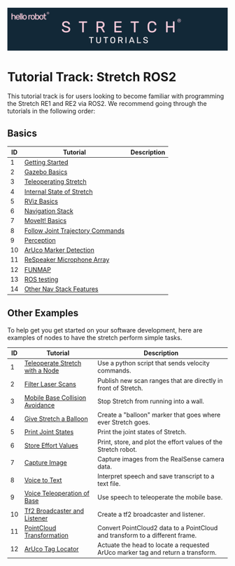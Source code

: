 ![](../images/banner.png)
# Tutorial Track: Stretch ROS2

This tutorial track is for users looking to become familiar with programming the Stretch RE1 and RE2 via ROS2. We recommend going through the tutorials in the following order:

## Basics

| ID  | Tutorial                                                                        | Description                                        |
|-----|---------------------------------------------------------------------------------|----------------------------------------------------|
| 1   | [Getting Started](getting_started.md)                                           | |
| 2   | [Gazebo Basics](gazebo_basics.md)                                               | |
| 3   | [Teleoperating Stretch](teleoperating_stretch.md)                               | |
| 4   | [Internal State of Stretch](internal_state_of_stretch.md)                       | |
| 5   | [RViz Basics](rviz_basics.md)                                                   | |
| 6   | [Navigation Stack](navigation_stack.md)                                         | |
| 7   | [MoveIt! Basics](moveit_basics.md)                                              | |
| 8   | [Follow Joint Trajectory Commands](follow_joint_trajectory.md)                  | |
| 9   | [Perception](perception.md)                                                     | |
| 10  | [ArUco Marker Detection](aruco_marker_detection.md)                             | |
| 11  | [ReSpeaker Microphone Array](respeaker_microphone_array.md)                     | |
| 12  | [FUNMAP](https://github.com/hello-robot/stretch_ros/tree/master/stretch_funmap) | |
| 13  | [ROS testing](ros_testing.md)                                                   | |
| 14  | [Other Nav Stack Features](other_nav_features.md)                               | |


## Other Examples
To help get you get started on your software development, here are examples of nodes to have the stretch perform simple tasks.


| ID  | Tutorial                                        | Description                                        |
|-----|-------------------------------------------------|----------------------------------------------------|
| 1   | [Teleoperate Stretch with a Node](example_1.md) |  Use a python script that sends velocity commands.  | 
| 2   | [Filter Laser Scans](example_2.md)              |  Publish new scan ranges that are directly in front of Stretch.| 
| 3   | [Mobile Base Collision Avoidance](example_3.md) |  Stop Stretch from running into a wall.| 
| 4   | [Give Stretch a Balloon](example_4.md)          |  Create a "balloon" marker that goes where ever Stretch goes.| 
| 5   | [Print Joint States](example_5.md)              |  Print the joint states of Stretch.| 
| 6   | [Store Effort Values](example_6.md)             |  Print, store, and plot the effort values of the Stretch robot.| 
| 7   | [Capture Image](example_7.md)                   |  Capture images from the RealSense camera data.| 
| 8   | [Voice to Text](example_8.md)                   |  Interpret speech and save transcript to a text file.| 
| 9   | [Voice Teleoperation of Base](example_9.md)     |  Use speech to teleoperate the mobile base.| 
| 10  | [Tf2 Broadcaster and Listener](example_10.md)   |  Create a tf2 broadcaster and listener.| 
| 11  | [PointCloud Transformation](example_11.md)      |  Convert PointCloud2 data to a PointCloud and transform to a different frame.| 
| 12  | [ArUco Tag Locator](example_12.md)              |  Actuate the head to locate a requested ArUco marker tag and return a transform.| 
